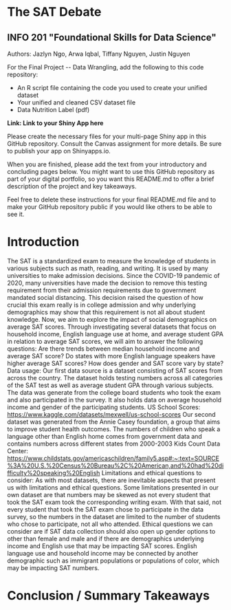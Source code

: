 # The SAT Debate
## INFO 201 "Foundational Skills for Data Science"

Authors: Jazlyn Ngo, Arwa Iqbal, Tiffany Nguyen, Justin Nguyen


For the Final Project -- Data Wrangling, add the following to this code repository:

* An R script file containing the code you used to create your unified dataset 
* Your unified and cleaned CSV dataset file
* Data Nutrition Label (pdf) 


**Link: Link to your Shiny App here**

Please create the necessary files for your multi-page Shiny app in this GitHub repository. Consult the Canvas assignment for more details. Be sure to publish your app on Shinyapps.io.

When you are finished, please add the text from your introductory and concluding pages below. You might want to use this GitHub repository as part of your digital portfolio, so you want this README.md to offer a brief description of the project and key takeaways.

Feel free to delete these instructions for your final README.md file and to make your GitHub repository public if you would like others to be able to see it. 

# Introduction
The SAT is a standardized exam to measure the knowledge of students in various subjects such as math, reading, and writing. It is used by many universities to make admission decisions. Since the COVID-19 pandemic of 2020, many universities have made the decision to remove this testing requirement from their admission requirements due to government mandated social distancing. This decision raised the question of how crucial this exam really is in college admission and why underlying demographics may show that this requirement is not all about student knowledge. Now, we aim to explore the impact of social demographics on average SAT scores. Through investigating several datasets that focus on household income, English language use at home, and average student GPA in relation to average SAT scores, we will aim to answer the following questions:
     Are there trends between median household income and average SAT score?
     Do states with more English language speakers have higher average SAT scores?
     How does gender and SAT score vary by state?
     Data usage:
Our first data source is a dataset consisting of SAT scores from across the country. The dataset holds testing numbers across all categories of the SAT test as well as average student GPA through various subjects. The data was generate from the college board students who took the exam and also participated in the survey. It also holds data on average household income and gender of the participating students.
     US School Scores: https://www.kaggle.com/datasets/mexwell/us-school-scores
     Our second dataset was generated from the Annie Casey foundation, a group that aims to improve student health outcomes. The numbers of children who speak a language other than English home comes from government data and contains numbers across different states from 2000-2003
     Kids Count Data Center: https://www.childstats.gov/americaschildren/family5.asp#:~:text=SOURCE%3A%20U.S.%20Census%20Bureau%2C%20American,and%20had%20difficulty%20speaking%20English
Limitations and ethical questions to consider:
     As with most datasets, there are inevitable aspects that present us with limitations and ethical questions. Some limitations presented in our own dataset are
     that numbers may be skewed as not every student that took the SAT exam took the corresponding writing exam. With that said, not every student that took the SAT exam 
     chose to participate in the data survey, so the numbers in the dataset are limited to the number of students who chose to participate, not all who attended. Ethical questions
     we can consider are if SAT data collection should also open up gender options to other than female and male and if there are demographics underlying income and English use that may
     be impacting SAT scores. English language use and household income may be connected by another demographic such as immigrant populations or populations of color, which may
     be impacting SAT numbers.


# Conclusion / Summary Takeaways

